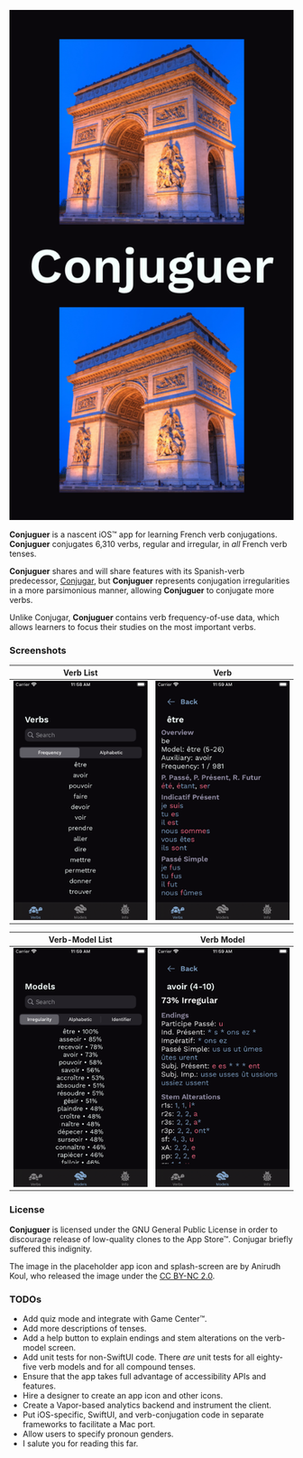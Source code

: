 ![Conjuguer](Images/Splash.png "Conjugar's Launch Screen")

**Conjuguer** is a nascent iOS™ app for learning French verb conjugations. **Conjuguer** conjugates 6,310 verbs, regular and irregular, in _all_ French verb tenses.

**Conjuguer** shares and will share features with its Spanish-verb predecessor, [Conjugar](https://itunes.apple.com/us/app/conjugar/id1236500467?mt=8), but **Conjuguer** represents conjugation irregularities in a more parsimonious manner, allowing **Conjuguer** to conjugate more verbs.

Unlike Conjugar, **Conjuguer** contains verb frequency-of-use data, which allows learners to focus their studies on the most important verbs.

### Screenshots

| Verb List | Verb |
| --- | --- |
| ![](Images/verbs.png) | ![](Images/verb.png) |

| Verb-Model List | Verb Model |
| --- | --- |
| ![](Images/models.png) | ![](Images/model.png) |

### License

**Conjuguer** is licensed under the GNU General Public License in order to discourage release of low-quality clones to the App Store™. Conjugar briefly suffered this indignity.

The image in the placeholder app icon and splash-screen are by Anirudh Koul, who released the image under the [CC BY-NC 2.0](https://creativecommons.org/licenses/by-nc/2.0/).

### TODOs

* Add quiz mode and integrate with Game Center™.
* Add more descriptions of tenses.
* Add a help button to explain endings and stem alterations on the verb-model screen.
* Add unit tests for non-SwiftUI code. There _are_ unit tests for all eighty-five verb models and for all compound tenses.
* Ensure that the app takes full advantage of accessibility APIs and features.
* Hire a designer to create an app icon and other icons.
* Create a Vapor-based analytics backend and instrument the client.
* Put iOS-specific, SwiftUI, and verb-conjugation code in separate frameworks to facilitate a Mac port.
* Allow users to specify pronoun genders.
* I salute you for reading this far.

